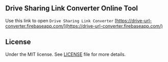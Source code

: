 ## Drive Sharing Link Converter Online Tool

Use this link to open `Drive Sharing Link Converter`
[https://drive-url-converter.firebaseapp.com/](https://drive-url-converter.firebaseapp.com/)

## License

Under the MIT license. See [LICENSE](https://github.com/demsking/drive-url-converter/blob/master/LICENSE) file for more details.